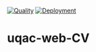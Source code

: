 [![Quality](https://github.com/johan-uqac/CV/actions/workflows/html_check.yml/badge.svg)](https://github.com/johan-uqac/CV/actions/workflows/html_check.yml)
[![Deployment](https://github.com/johan-uqac/CV/actions/workflows/pages/pages-build-deployment/badge.svg)](https://github.com/johan-uqac/CV/actions/workflows/pages/pages-build-deployment)

# uqac-web-CV
